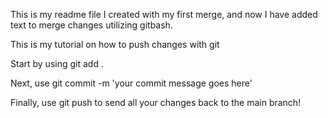 This is my readme file I created with my first merge, and now I have added text to merge changes utilizing gitbash.

This is my tutorial on how to push changes with git

Start by using git add . 

Next, use git commit -m 'your commit message goes here'

Finally, use git push to send all your changes back to the main branch!